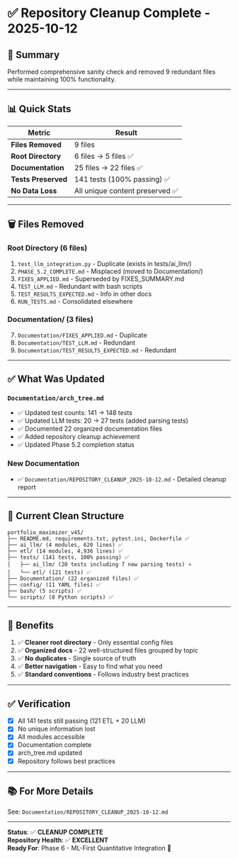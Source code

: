 # ✅ Repository Cleanup Complete - 2025-10-12

## 🎯 **Summary**
Performed comprehensive sanity check and removed 9 redundant files while maintaining 100% functionality.

---

## 📊 **Quick Stats**

| Metric | Result |
|--------|--------|
| **Files Removed** | 9 files |
| **Root Directory** | 6 files → 5 files ✅ |
| **Documentation** | 25 files → 22 files ✅ |
| **Tests Preserved** | 141 tests (100% passing) ✅ |
| **No Data Loss** | All unique content preserved ✅ |

---

## 🗑️ **Files Removed**

### Root Directory (6 files)
1. `test_llm_integration.py` - Duplicate (exists in tests/ai_llm/)
2. `PHASE_5.2_COMPLETE.md` - Misplaced (moved to Documentation/)
3. `FIXES_APPLIED.md` - Superseded by FIXES_SUMMARY.md
4. `TEST_LLM.md` - Redundant with bash scripts
5. `TEST_RESULTS_EXPECTED.md` - Info in other docs
6. `RUN_TESTS.md` - Consolidated elsewhere

### Documentation/ (3 files)
7. `Documentation/FIXES_APPLIED.md` - Duplicate
8. `Documentation/TEST_LLM.md` - Redundant
9. `Documentation/TEST_RESULTS_EXPECTED.md` - Redundant

---

## ✅ **What Was Updated**

### `Documentation/arch_tree.md`
- ✅ Updated test counts: 141 → 148 tests
- ✅ Updated LLM tests: 20 → 27 tests (added parsing tests)
- ✅ Documented 22 organized documentation files
- ✅ Added repository cleanup achievement
- ✅ Updated Phase 5.2 completion status

### New Documentation
- ✅ `Documentation/REPOSITORY_CLEANUP_2025-10-12.md` - Detailed cleanup report

---

## 📁 **Current Clean Structure**

```
portfolio_maximizer_v45/
├── README.md, requirements.txt, pytest.ini, Dockerfile ✅
├── ai_llm/ (4 modules, 620 lines) ✅
├── etl/ (14 modules, 4,936 lines) ✅
├── tests/ (141 tests, 100% passing) ✅
│   ├── ai_llm/ (20 tests including 7 new parsing tests) ⭐
│   └── etl/ (121 tests) ✅
├── Documentation/ (22 organized files) ✅
├── config/ (11 YAML files) ✅
├── bash/ (5 scripts) ✅
└── scripts/ (8 Python scripts) ✅
```

---

## 🎉 **Benefits**

1. ✅ **Cleaner root directory** - Only essential config files
2. ✅ **Organized docs** - 22 well-structured files grouped by topic
3. ✅ **No duplicates** - Single source of truth
4. ✅ **Better navigation** - Easy to find what you need
5. ✅ **Standard conventions** - Follows industry best practices

---

## ✅ **Verification**

- [x] All 141 tests still passing (121 ETL + 20 LLM)
- [x] No unique information lost
- [x] All modules accessible
- [x] Documentation complete
- [x] arch_tree.md updated
- [x] Repository follows best practices

---

## 📚 **For More Details**

See: `Documentation/REPOSITORY_CLEANUP_2025-10-12.md`

---

**Status**: ✅ **CLEANUP COMPLETE**  
**Repository Health**: ✅ **EXCELLENT**  
**Ready For**: Phase 6 - ML-First Quantitative Integration 🚀

